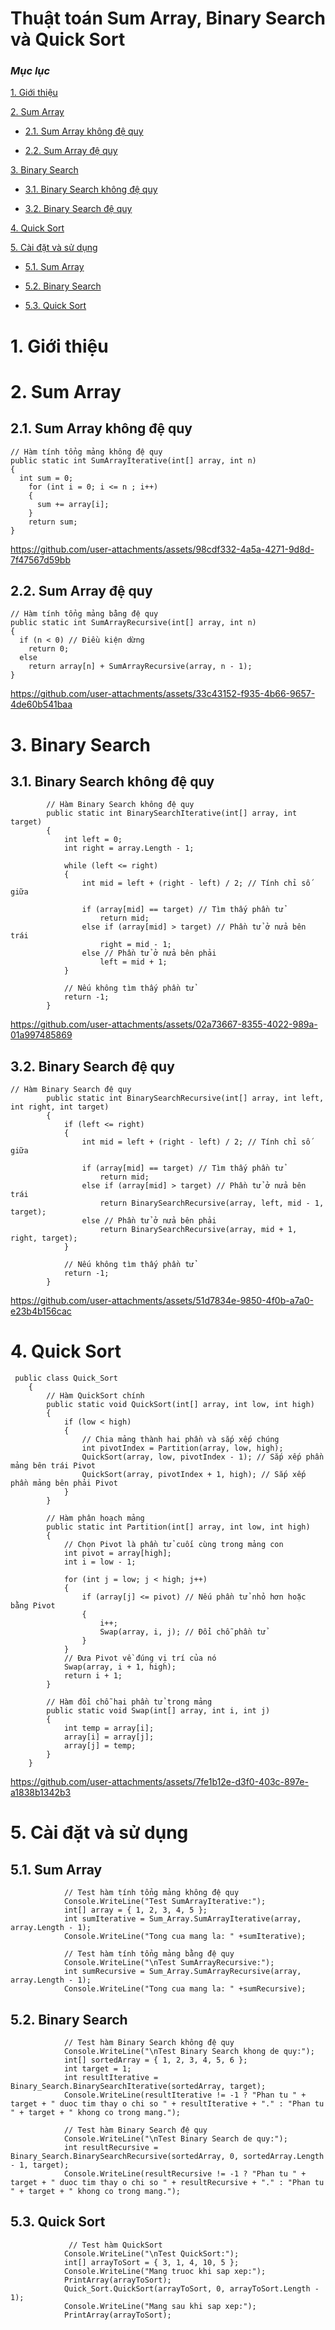 # Thuật toán Sum Array, Binary Search và Quick Sort


### ***Mục lục***

[1.	Giới thiệu](#1)

[2.	Sum Array](#2)

- [2.1.	Sum Array không đệ quy](#2.1)

- [2.2.	Sum Array đệ quy](#2.2)

[3.	Binary Search](#3)

- [3.1.	Binary Search không đệ quy](#3.1)

- [3.2.	Binary Search đệ quy](#3.2)

[4. Quick Sort](#4)

[5. Cài đặt và sử dụng](#4)

- [5.1.	Sum Array](#3.2)

- [5.2.	Binary Search](#3.2)

- [5.3.	 Quick Sort](#3.2)




<a name = '1'></a>
# 1.	Giới thiệu 


<a name = '2'></a>
# 2.	Sum Array

<a name = '2.1'></a>
## 2.1.	Sum Array không đệ quy
```
// Hàm tính tổng mảng không đệ quy
public static int SumArrayIterative(int[] array, int n)
{
  int sum = 0;
    for (int i = 0; i <= n ; i++)
    {
      sum += array[i];
    }
    return sum;
}
```
https://github.com/user-attachments/assets/98cdf332-4a5a-4271-9d8d-7f47567d59bb

<a name = '2.2'></a>
## 2.2.	Sum Array đệ quy
```
// Hàm tính tổng mảng bằng đệ quy
public static int SumArrayRecursive(int[] array, int n)
{ 
  if (n < 0) // Điều kiện dừng
    return 0;
  else
    return array[n] + SumArrayRecursive(array, n - 1);
}
```
https://github.com/user-attachments/assets/33c43152-f935-4b66-9657-4de60b541baa

<a name = '3'></a>
# 3.	Binary Search
<a name = '3.1'></a>
## 3.1.	Binary Search không đệ quy
```
        // Hàm Binary Search không đệ quy
        public static int BinarySearchIterative(int[] array, int target)
        {
            int left = 0;
            int right = array.Length - 1;

            while (left <= right)
            {
                int mid = left + (right - left) / 2; // Tính chỉ số giữa

                if (array[mid] == target) // Tìm thấy phần tử
                    return mid;
                else if (array[mid] > target) // Phần tử ở nửa bên trái
                    right = mid - 1;
                else // Phần tử ở nửa bên phải
                    left = mid + 1;
            }

            // Nếu không tìm thấy phần tử
            return -1;
        }
```
https://github.com/user-attachments/assets/02a73667-8355-4022-989a-01a997485869

<a name = '3.2'></a>
## 3.2.	Binary Search đệ quy
```
// Hàm Binary Search đệ quy
        public static int BinarySearchRecursive(int[] array, int left, int right, int target)
        {
            if (left <= right)
            {
                int mid = left + (right - left) / 2; // Tính chỉ số giữa

                if (array[mid] == target) // Tìm thấy phần tử
                    return mid;
                else if (array[mid] > target) // Phần tử ở nửa bên trái
                    return BinarySearchRecursive(array, left, mid - 1, target);
                else // Phần tử ở nửa bên phải
                    return BinarySearchRecursive(array, mid + 1, right, target);
            }

            // Nếu không tìm thấy phần tử
            return -1;
        }
```
https://github.com/user-attachments/assets/51d7834e-9850-4f0b-a7a0-e23b4b156cac

<a name = '4'></a>
# 4.	Quick Sort
```
 public class Quick_Sort
    {
        // Hàm QuickSort chính
        public static void QuickSort(int[] array, int low, int high)
        {
            if (low < high)
            {
                // Chia mảng thành hai phần và sắp xếp chúng
                int pivotIndex = Partition(array, low, high);
                QuickSort(array, low, pivotIndex - 1); // Sắp xếp phần mảng bên trái Pivot
                QuickSort(array, pivotIndex + 1, high); // Sắp xếp phần mảng bên phải Pivot
            }
        }

        // Hàm phân hoạch mảng
        public static int Partition(int[] array, int low, int high)
        {
            // Chọn Pivot là phần tử cuối cùng trong mảng con
            int pivot = array[high];
            int i = low - 1;

            for (int j = low; j < high; j++)
            {
                if (array[j] <= pivot) // Nếu phần tử nhỏ hơn hoặc bằng Pivot
                {
                    i++;
                    Swap(array, i, j); // Đổi chỗ phần tử
                }
            }
            // Đưa Pivot về đúng vị trí của nó
            Swap(array, i + 1, high);
            return i + 1;
        }

        // Hàm đổi chỗ hai phần tử trong mảng
        public static void Swap(int[] array, int i, int j)
        {
            int temp = array[i];
            array[i] = array[j];
            array[j] = temp;
        }
    }
```
https://github.com/user-attachments/assets/7fe1b12e-d3f0-403c-897e-a1838b1342b3

<a name = '5'></a>
# 5.	Cài đặt và sử dụng

<a name = '5.1'></a>
## 5.1.	Sum Array
```
            // Test hàm tính tổng mảng không đệ quy
            Console.WriteLine("Test SumArrayIterative:");
            int[] array = { 1, 2, 3, 4, 5 };
            int sumIterative = Sum_Array.SumArrayIterative(array, array.Length - 1);
            Console.WriteLine("Tong cua mang la: " +sumIterative);

            // Test hàm tính tổng mảng bằng đệ quy
            Console.WriteLine("\nTest SumArrayRecursive:");
            int sumRecursive = Sum_Array.SumArrayRecursive(array, array.Length - 1);
            Console.WriteLine("Tong cua mang la: " +sumRecursive);
```
<a name = '5.2'></a>
## 5.2.	Binary Search
```
            // Test hàm Binary Search không đệ quy
            Console.WriteLine("\nTest Binary Search khong de quy:");
            int[] sortedArray = { 1, 2, 3, 4, 5, 6 };
            int target = 1;
            int resultIterative = Binary_Search.BinarySearchIterative(sortedArray, target);
            Console.WriteLine(resultIterative != -1 ? "Phan tu " + target + " duoc tim thay o chi so " + resultIterative + "." : "Phan tu " + target + " khong co trong mang.");

            // Test hàm Binary Search đệ quy
            Console.WriteLine("\nTest Binary Search de quy:");
            int resultRecursive = Binary_Search.BinarySearchRecursive(sortedArray, 0, sortedArray.Length - 1, target);
            Console.WriteLine(resultRecursive != -1 ? "Phan tu " + target + " duoc tim thay o chi so " + resultRecursive + "." : "Phan tu " + target + " khong co trong mang.");
```
<a name = '5.3'></a>
## 5.3.	Quick Sort
```
             // Test hàm QuickSort
            Console.WriteLine("\nTest QuickSort:");
            int[] arrayToSort = { 3, 1, 4, 10, 5 };
            Console.WriteLine("Mang truoc khi sap xep:");
            PrintArray(arrayToSort);
            Quick_Sort.QuickSort(arrayToSort, 0, arrayToSort.Length - 1);
            Console.WriteLine("Mang sau khi sap xep:");
            PrintArray(arrayToSort);
```
